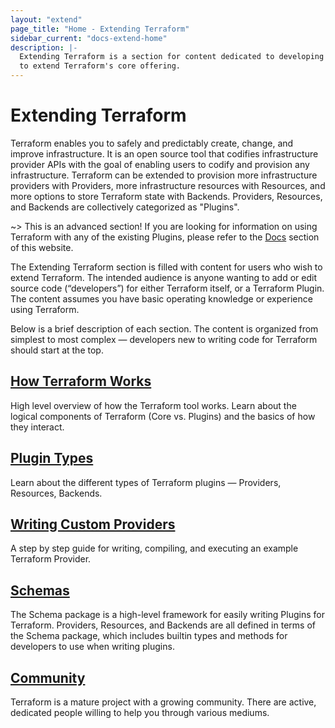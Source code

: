 ```yaml
---
layout: "extend"
page_title: "Home - Extending Terraform"
sidebar_current: "docs-extend-home"
description: |-
  Extending Terraform is a section for content dedicated to developing Plugins
  to extend Terraform's core offering.
---
```


# Extending Terraform

Terraform enables you to safely and predictably create, change, and improve
infrastructure. It is an open source tool that codifies infrastructure provider
APIs with the goal of enabling users to codify and provision any infrastructure.
Terraform can be extended to provision more infrastructure providers with
Providers, more infrastructure resources with Resources, and more options to
store Terraform state with Backends. Providers, Resources, and Backends are
collectively categorized as "Plugins".

~> This is an advanced section! If you are looking for information on using
Terraform with any of the existing Plugins, please refer to the
[Docs](/docs/index.html) section of this website.

The Extending Terraform section is filled with content for users who wish to
extend Terraform. The intended audience is anyone wanting to add or edit source
code (“developers”) for either Terraform itself, or a Terraform Plugin. The
content assumes you have basic operating knowledge or experience using
Terraform.

Below is a brief description of each section. The content is organized from
simplest to most complex — developers new to writing code for Terraform should
start at the top. 

## [How Terraform Works](/docs/extend/how-terraform-works.html)

High level overview of how the Terraform tool works. Learn about the logical
components of Terraform (Core vs. Plugins) and the basics of how they interact.

## [Plugin Types](/docs/extend/plugin-types.html)

Learn about the different types of Terraform plugins — Providers, Resources,
Backends. 

## [Writing Custom Providers](/docs/extend/writing-custom-providers.html)

A step by step guide for writing, compiling, and executing an example Terraform
Provider. 

## [Schemas](/docs/extend/schemas/index.html)

The Schema package is a high-level framework for easily writing Plugins for
Terraform. Providers, Resources, and Backends are all defined in terms of the
Schema package, which includes builtin types and methods for developers to use
when writing plugins. 

## [Community](/docs/extend/community/index.html)

Terraform is a mature project with a growing community. There are active,
dedicated people willing to help you through various mediums. 
